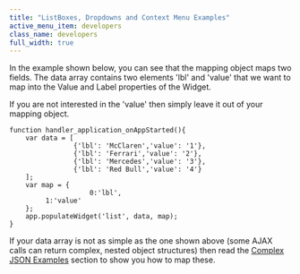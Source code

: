 ```yaml
---
title: "ListBoxes, Dropdowns and Context Menu Examples"
active_menu_item: developers
class_name: developers
full_width: true
---
```



In the example shown below, you can see that the mapping object maps two fields. The data array contains two elements 'lbl' and 'value' that we want to map into the Value and Label properties of the Widget.

If you are not interested in the 'value' then simply leave it out of your mapping object.

    function handler_application_onAppStarted(){
        var data = [
                    {'lbl': 'McClaren','value': '1'},
                    {'lbl': 'Ferrari','value': '2'},
                    {'lbl': 'Mercedes','value': '3'},
                    {'lbl': 'Red Bull','value': '4'}
        ];
        var map = {
                        0:'lbl',
             1:'value'
        };       
        app.populateWidget('list', data, map);
    }
     
   

If your data array is not as simple as the one shown above (some AJAX calls can return complex, nested object structures) then read the [Complex JSON Examples](complex-json-example.htm) section to show you how to map these.

